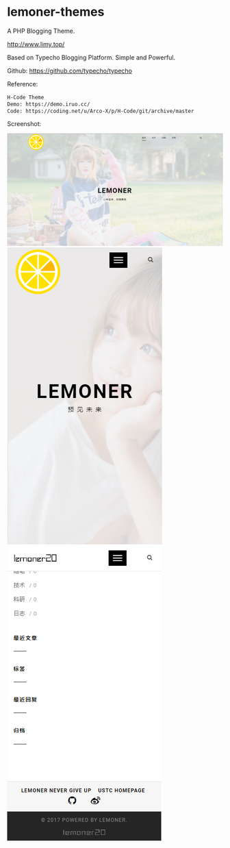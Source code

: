 # lemoner-themes
A PHP Blogging Theme.

http://www.limy.top/

Based on Typecho Blogging Platform. Simple and Powerful.

Github: https://github.com/typecho/typecho

Reference: 

    H-Code Theme 
    Demo: https://demo.iruo.cc/
    Code: https://coding.net/u/Arco-X/p/H-Code/git/archive/master

Screenshot:

![image](https://raw.githubusercontent.com/lemoner20/lemoner-themes/master/usr/themes/lemoner/screenshot.png)
![image](https://raw.githubusercontent.com/lemoner20/lemoner-themes/master/usr/themes/lemoner/screenshot2.png)  ![image](https://raw.githubusercontent.com/lemoner20/lemoner-themes/master/usr/themes/lemoner/screenshot3.png)
